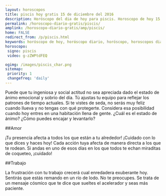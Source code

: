 ```yaml
---
layout: horoscopos
title: piscis hoy gratis 15 de diciembre del 2016 
description: Horóscopo del dia de hoy para piscis. Horoscopo de hoy 15 de diciembre del 2016. Las predicciones de amor, trabajo, vida personal gratis.
permalink: /horoscopo-diario-gratis/piscis/
amplink: /horoscopo-diario-gratis/amp/piscis/
home: FALSE
redirect_from: /p/piscis.html
keywords: horóscopo de hoy, horóscopo diario, horóscopo, horoscopos diarios gratis del dia de hoy, horóscopo diario gratis,horóscopo 2016, horóscopo esperanza gracia, horoscopo piscis hoy, horoscop, horóscopos gratis, horoscopo piscis, horoscopo piscis 2016, Tarot, Astrologia, Zodíaco, piscis, horoscopo gratis
horoscopo:
 signo: piscis
 video: g-zZWPtdFEQ

ogimg: /images/piscis_char.png
sitemap:
 priority: 1
 changefreq: 'daily'
---
```



Puede que tu ingeniosa y social actitud no sea apreciada dado el estado de ánimo emocional y sobrio del día. Tú ajustas tu equipo para reflejar los patrones de tiempo actuales. Si te vistes de seda, no serás muy feliz cuando llueva y no tengas con qué protegerte. Considera esa posibilidad cuando hoy entres en una habitación llena de gente. ¿Cuál es el estado de ánimo? ¿Cómo puedes encajar y levantarlo?

##Amor

¡Tu presencia afecta a todos los que están a tu alrededor! ¡Cuidado con lo que dices y haces hoy! Cada acción tuya afecta de manera directa a los que te rodean. Si andas en uno de esos días en los que todos te echan miraditas de coqueteo, ¡cuidado!

##Trabajo

La frustración con tu trabajo crecerá cual enredadera exuberante hoy. Sentirás que estás remando en un río de lodo. No te preocupes. Se trata de un mensaje cósmico que te dice que sueltes el acelerador y seas más paciente.